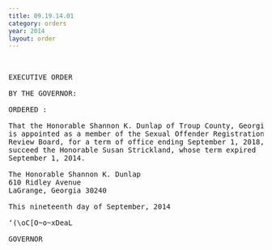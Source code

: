 ```yaml
---
title: 09.19.14.01
category: orders
year: 2014
layout: order
---
```


<pre> 

EXECUTIVE ORDER

BY THE GOVERNOR:

ORDERED :

That the Honorable Shannon K. Dunlap of Troup County, Georgia,
is appointed as a member of the Sexual Offender Registration
Review Board, for a term of office ending September 1, 2018, to
succeed the Honorable Susan Strickland, whose term expired
September 1, 2014.

The Honorable Shannon K. Dunlap
610 Ridley Avenue
LaGrange, Georgia 30240

This nineteenth day of September, 2014

‘(\oC[O~o~xDeaL

GOVERNOR

</pre>
